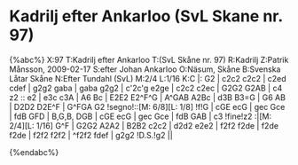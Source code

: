 # Kadrilj efter Ankarloo (SvL Skane nr. 97)

{%abc%}
X:97
T:Kadrilj efter Ankarloo
T:(SvL Skåne nr. 97)
R:Kadrilj
Z:Patrik Månsson, 2009-02-17
S:efter Johan Ankarloo
O:Näsum, Skåne
B:Svenska Låtar Skåne
N:Efter Tundahl (SvL)
M:2/4
L:1/16
K:C
|: G2 | c2c2 c2c2 | c2ed cdef | g2g2 gaba | gaba g2g2 |
c'2c'g e2ge | c2c2 c2ec | G2G2 G2AB | c4 z2 :: e2 | e3c c3A |
A6 Bc | E2E2 E2^F^G | A^GAB A2Bc | d3B B3=G | G6 AB |
D2D2 D2E^F | G^FGA G2 !segno!::[M: 6/8][L: 1/8] !f!G | cGE ecG | gec Gce |
fdB GFD | B,G,B, DGB | cGE ecG | gec Gce |
fdB GAB | c3 !fine!z2 :|[M: 2/4][L: 1/16] G^F | G2G2 A2A2 | B2B2 c2c2 | d2d2 e2e2 |
f2f2 f2de | f2de f2de | f2f2 f2f2 | ^f2f2 fdef | g2g2 !D.S.!g2 ||

{%endabc%}
